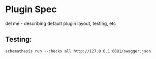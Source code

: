 # Plugin Spec

del me - describing default plugin layout, testing, etc


## Testing:
`schemathesis run --checks all http://127.0.0.1:8081/swagger.json`
